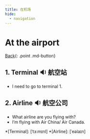 ```yaml
---
title: 在机场
hide:
  - navigation
---
```


# At the airport

[Back](index.md){: .point .md-button}

## 1. <span id="english">Terminal <span class="point">:sound:</span></span> 航空站
- I need to go to terminal 1. 

##  2. <span id="english">Airline <span class="point">:sound:</span></span> 航空公司
- What airline are you flying with?
- I’m flying with Air China/ Air Canada.

*[Terminal]: [ˈtɜ:mɪnl]
*[Airline]: [ˈeəlaɪn]